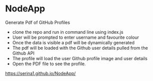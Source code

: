 # NodeApp
Generate Pdf of GitHub Profiles

* clone the repo and run in command line using index.js
* User will be prompted to enter username and favourite colour
* Once the data is visible a pdf will be dynamically generated 
* The pdf will be loaded with the Github user details pulled from the Github API
* The profile will load the user Github profile image and user details
* Open the PDF file to see the profile.


https://serina1.github.io/NodeApp/
